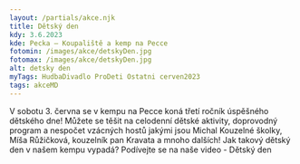 ```yaml
---
layout: /partials/akce.njk
title: Dětský den
kdy: 3.6.2023
kde: Pecka – Koupaliště a kemp na Pecce
fotomin: /images/akce/detskyDen.jpg
fotomax: /images/akce/detskyDen.jpg
alt: detsky den
myTags: HudbaDivadlo ProDeti Ostatni cerven2023
tags: akceMD
---
```


V sobotu 3. června se v kempu na Pecce koná třetí ročník úspěšného dětského dne! Můžete se těšit na celodenní dětské aktivity, doprovodný program a nespočet vzácných hostů jakými jsou Michal Kouzelné školky, Míša Růžičková, kouzelník pan Kravata a mnoho dalších! Jak takový dětský den v našem kempu vypadá? Podívejte se na naše video - Dětský den